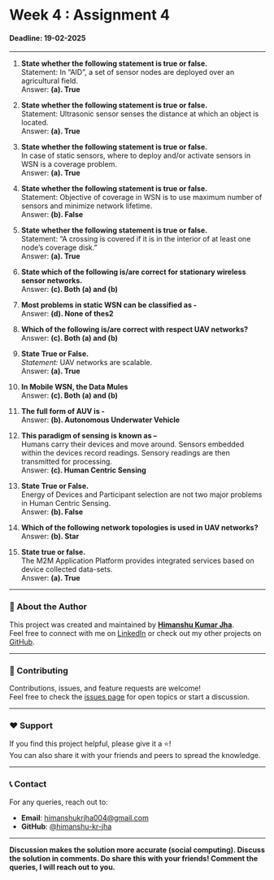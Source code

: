 # Week 4 : Assignment 4
#### Deadline: 19-02-2025  

---

1. **State whether the following statement is true or false.**  
   Statement: In “AID”, a set of sensor nodes are deployed over an agricultural field.
   <br>Answer: **(a). True**

2. **State whether the following statement is true or false.**  
   Statement: Ultrasonic sensor senses the distance at which an object is located. <br>Answer: **(a). True**  

3. **State whether the following statement is true or false.**  
   In case of static sensors, where to deploy and/or activate sensors in WSN is a coverage problem.  <br>Answer: **(a). True**  

4. **State whether the following statement is true or false.**  
   Statement: Objective of coverage in WSN is to use maximum number of sensors and minimize network lifetime.  <br>Answer: **(b). False**  

5. **State whether the following statement is true or false.**  
   Statement: “A crossing is covered if it is in the interior of at least one node’s coverage disk.”  <br>Answer: **(a). True**  

6. **State which of the following is/are correct for stationary wireless sensor networks.**   <br>Answer: **(c). Both (a) and (b)**  

7. **Most problems in static WSN can be classified as -**  <br>Answer: **(d). None of thes2** 
8.  **Which of the following is/are correct with respect UAV networks?**  <br>Answer: **(c). Both (a) and (b)**  

9.  **State True or False.**  
   *Statement:* UAV networks are scalable.   <br>Answer: **(a). True**  

10. **In Mobile WSN, the Data Mules**  <br>Answer: **(c). Both (a) and (b)**  

11. **The full form of AUV is -**      <br>Answer: **(b). Autonomous Underwater Vehicle**  

12. **This paradigm of sensing is known as –**  
    Humans carry their devices and move around. Sensors embedded within the devices record readings. Sensory readings are then transmitted for processing.  <br>Answer: **(c). Human Centric Sensing**

13. **State True or False.**  
    Energy of Devices and Participant selection are not two major problems in Human Centric Sensing.  <br>Answer: **(b). False**  

14. **Which of the following network topologies is used in UAV networks?**  <br>Answer: **(b). Star**  

15. **State true or false.**  
    The M2M Application Platform provides integrated services based on device collected data-sets.  <br>Answer: **(a). True**  

---

### 🚀 About the Author  
This project was created and maintained by **[Himanshu Kumar Jha](https://portfolio-himanshu-kumar-jha.onrender.com)**.  
Feel free to connect with me on [LinkedIn](https://www.linkedin.com/in/himanshu-kumar-jha-software-engineer) or check out my other projects on [GitHub](https://github.com/himanshu-kr-jha).  

---

### 📢 Contributing  
Contributions, issues, and feature requests are welcome!  
Feel free to check the [issues page](https://github.com/himanshu-kr-jha/nptel_IoT_2025/issues) for open topics or start a discussion.  

---

### ❤️ Support  
If you find this project helpful, please give it a ⭐️!  
You can also share it with your friends and peers to spread the knowledge.  

---

### 📞 Contact  
For any queries, reach out to:  
- **Email**: himanshukrjha004@gmail.com 
- **GitHub**: [@himanshu-kr-jha](https://github.com/himanshu-kr-jha)  

---

**Discussion makes the solution more accurate (social computing). Discuss the solution in comments. Do share this with your friends! Comment the queries, I will reach out to you.**

